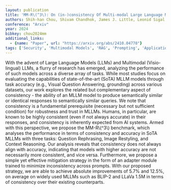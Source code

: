 ```yaml
---
layout: publication
title: 'MM-R\(^3\): On (in-)consistency Of Multi-modal Large Language Models (mllms)'
authors: Shih-han Chou, Shivam Chandhok, James J. Little, Leonid Sigal
conference: "Arxiv"
year: 2024
bibkey: chou2024mm
additional_links:
  - {name: "Paper", url: "https://arxiv.org/abs/2410.04778"}
tags: ['Security', 'Multimodal Models', 'RAG', 'Prompting', 'Applications']
---
```

With the advent of Large Language Models (LLMs) and Multimodal
(Visio-lingual) LLMs, a flurry of research has emerged, analyzing the
performance of such models across a diverse array of tasks. While most studies
focus on evaluating the capabilities of state-of-the-art (SoTA) MLLM models
through task accuracy (e.g., Visual Question Answering, grounding) across
various datasets, our work explores the related but complementary aspect of
consistency - the ability of an MLLM model to produce semantically similar or
identical responses to semantically similar queries. We note that consistency
is a fundamental prerequisite (necessary but not sufficient condition) for
robustness and trust in MLLMs. Humans, in particular, are known to be highly
consistent (even if not always accurate) in their responses, and consistency is
inherently expected from AI systems. Armed with this perspective, we propose
the MM-R\\(^3\\) benchmark, which analyses the performance in terms of consistency
and accuracy in SoTA MLLMs with three tasks: Question Rephrasing, Image
Restyling, and Context Reasoning. Our analysis reveals that consistency does
not always align with accuracy, indicating that models with higher accuracy are
not necessarily more consistent, and vice versa. Furthermore, we propose a
simple yet effective mitigation strategy in the form of an adapter module
trained to minimize inconsistency across prompts. With our proposed strategy,
we are able to achieve absolute improvements of 5.7% and 12.5%, on average on
widely used MLLMs such as BLIP-2 and LLaVa 1.5M in terms of consistency over
their existing counterparts.
